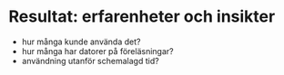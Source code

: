 # Resultat: erfarenheter och insikter

- hur många kunde använda det?
- hur många har datorer på föreläsningar?
- användning utanför schemalagd tid?
